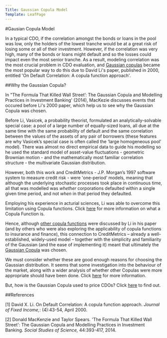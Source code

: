 ```yaml
---
Title: Gaussian Copula Model
Template: LeafPage
---
```


#Gausian Copula Model

In a typical CDO, if the correlation amongst the bonds or loans in the pool was low, only the holders of the lowest tranche would be at a great risk of losing some or all of their investment. 
However, if the correlation was very high, many of the bonds or loans might default and so the losses could impact even the most senior tranche. 
As a result, modeling correlation was the most crucial problem in CDO evaluation, and [Gaussian copulas](http://db716.user.srcf.net/eim/course/finance/cdos/2cdogaussian/page2/gaussiancopula) became the most popular way to do this due to David Li's paper, published in 2000, entitled 'On Default Correlation: A copula function approach'.

##Why the Gaussian Copula?

In "The Formula That Killed Wall Street’: The Gaussian Copula and Modelling Practices in Investment Banking' (2014), MacKezie discusses events that occured before Li's 2000 paper, which help us to see why the Gaussian Copula was chosen.

Before Li, Vasicek, a probability theorist, formulated an analytically-solvable special case: a pool of a large number of equally-sized loans, all due at the same time with the same probability of default and the same correlation between the values of the assets of any pair of borrowers (these features are why Vasicek’s special case is often called the ‘large homogeneous pool’ model). 
There was almost no direct empirical data to guide his modelling so he used the standard model of asset-value fluctuations - geometric Brownian motion - and the mathematically most familiar correlation structure - the multivariate Gaussian distribution.

However, both this work and CreditMetrics - J.P. Morgan’s 1997 software system to measure credit risk - were 'one-period’ models, meaning that although the underlying stochastic processes took place in continuous time, all that was modelled was *whether* corporations defaulted within a single given time period, and not *when* in that period they defaulted.

Employing his experience in acturial sciences, Li was able to overcome this limitation using Copula functions. Click [here](http://db716.user.srcf.net/eim/course/finance/cdos/2cdogaussian/page2/copula) for more information on what a Copula Function is. 

Hence, although [other copula functions](http://db716.user.srcf.net/eim/course/finance/cdos/2cdogaussian/page2/othercopulas) were discussed by Li in his paper (and by others who were also exploring the applicability of copula functions to insurance and finance), this connection to CreditMetrics – already a well-established, widely-used model – together with the simplicity and familiarity of the Gaussian (and the ease of implementing it) meant that ultimately the [Gaussian Copula](http://db716.user.srcf.net/eim/course/finance/cdos/2cdogaussian/page2/gaussiancopula) was chosen.

We must consider whether these are good enough reasons for choosing the Gaussian distribution. 
It seems that some investigation into the behaviour of the market, along with a wider analysis of whether other Copulas were more appropriate should have been done. Click [here](http://db716.user.srcf.net/eim/course/finance/cdos/2cdogaussian/page2/modelappropriate) for more information. 

But, how is the Gaussian Copula used to price CDOs? Click [here](http://db716.user.srcf.net/eim/course/finance/cdos/2cdogaussian/gaussianCDO) to find out. 

##References

[1] David X. Li. On Default Correlation: A copula function approach. *Journal of Fixed Income,*: (4):43-54, April 2000.

[2] Donald MacKenzie and Taylor Spears. 'The Formula That Killed Wall Street': The Gaussian Copula and Modelling Practices in Investment Banking. *Social Studies of Science,* 44:393-417, 2014.
